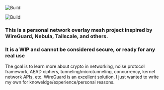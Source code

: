 ![Build](https://img.shields.io/github/actions/workflow/status/caldog20/go-overlay/build-linux.yml?label=Linux%20Build&logo=Linux&style=flat-square)

![Build](https://img.shields.io/github/actions/workflow/status/caldog20/go-overlay/build-windows.yml?label=Windows%20Build&logo=Windows&style=flat-square)

### This is a personal network overlay mesh project inspired by WireGuard, Nebula, Tailscale, and others. 
### It is a WIP and cannot be considered secure, or ready for any real use

The goal is to learn more about crypto in networking, noise protocol framework, AEAD ciphers, tunneling/microtunneling,
concurrency, kernel network APIs, etc. WireGuard is an excellent solution, I just wanted to write my own for knoweldge/experience/personal reasons.

